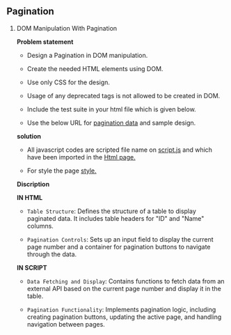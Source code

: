 ## Pagination

 1. DOM Manipulation With Pagination
 
    **Problem statement** 
      
       * Design a Pagination in DOM manipulation.
      
       * Create the needed HTML elements using DOM.

       * Use only CSS for the design.

       * Usage of any deprecated tags is not allowed to be created in DOM.

       * Include the test suite in your html file which is given below.
       
       * Use the below URL for [pagination data]("https://gist.github.com/rvsp/add40254aa126f045837fa5b51f47f1f") and sample design.

 



    **solution**

       * All javascript codes are scripted file name on [script.js](./js/script.js) and which have been imported in the [Html page.](./index.html)
        
       * For style the page [style.](./css/style.css) 

    
  
    **Discription**

     **IN HTML**

       * `Table Structure`: Defines the structure of a table to display paginated data. It includes table headers for "ID" and "Name" columns.

       * `Pagination Controls`: Sets up an input field to display the current page number and a container for pagination buttons to navigate through the data.

  
     **IN SCRIPT** 
       
       * `Data Fetching and Display`: Contains functions to fetch data from an external API based on the current page number and display it in the table.

       * `Pagination Functionality`: Implements pagination logic, including creating pagination buttons, updating the active page, and handling navigation between pages.

    